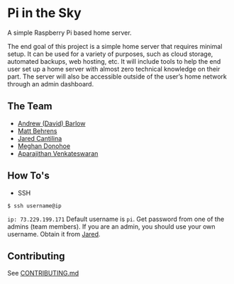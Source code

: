 # Pi in the Sky
A simple Raspberry Pi based home server.

The end goal of this project is a simple home server that requires minimal setup. It can be used for a variety of purposes, such as cloud storage, automated backups, web hosting, etc. It will include tools to help the end user set up a home server with almost zero technical knowledge on their part. The server will also be accessible outside of the user’s home network through an admin dashboard.

## The Team
- [Andrew (David) Barlow](https://github.com/dandrewbarlow)
- [Matt Behrens](https://github.com/polarbehrens)
- [Jared Cantilina](https://github.com/JaredTCan)
- [Meghan Donohoe](https://github.com/medo5682)
- [Aparajithan Venkateswaran](https://github.com/AparaV)

## How To's

* SSH
```shell
$ ssh username@ip
```
`ip: 73.229.199.171`
Default username is `pi`. Get password from one of the admins (team members). If you are an admin, you should use your own username. Obtain it from [Jared](https://github.com/JaredTCan).

## Contributing
See [CONTRIBUTING.md](CONTRIBUTING.md)
